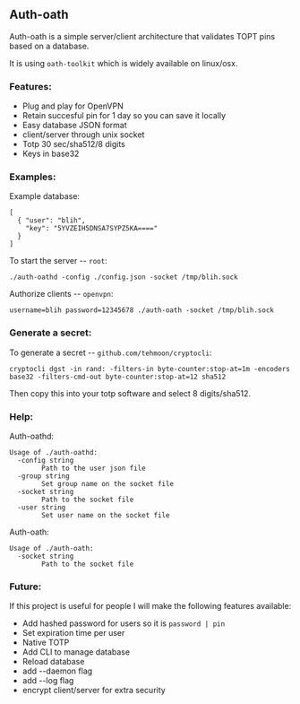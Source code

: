 ## Auth-oath

Auth-oath is a simple server/client architecture that validates TOPT pins based on a database.

It is using `oath-toolkit` which is widely available on linux/osx.

### Features:

  - Plug and play for OpenVPN
  - Retain succesful pin for 1 day so you can save it locally
  - Easy database JSON format
  - client/server through unix socket
  - Totp 30 sec/sha512/8 digits
  - Keys in base32

### Examples:

Example database:

```
[
  { "user": "blih",
    "key": "5YVZEIH5DNSA7SYPZ5KA===="
  }
]
```

To start the server -- `root`:

```
./auth-oathd -config ./config.json -socket /tmp/blih.sock
```

Authorize clients -- `openvpn`:

```
username=blih password=12345678 ./auth-oath -socket /tmp/blih.sock
```

### Generate a secret:

To generate a secret -- `github.com/tehmoon/cryptocli`:

```
cryptocli dgst -in rand: -filters-in byte-counter:stop-at=1m -encoders base32 -filters-cmd-out byte-counter:stop-at=12 sha512
```

Then copy this into your totp software and select 8 digits/sha512.


### Help:

Auth-oathd:

```
Usage of ./auth-oathd:
  -config string
    	Path to the user json file
  -group string
    	Set group name on the socket file
  -socket string
    	Path to the socket file
  -user string
    	Set user name on the socket file
```

Auth-oath:

```
Usage of ./auth-oath:
  -socket string
    	Path to the socket file
```

### Future:

If this project is useful for people I will make the following features available:

  - Add hashed password for users so it is `password | pin`
  - Set expiration time per user
  - Native TOTP
  - Add CLI to manage database
  - Reload database
  - add --daemon flag
  - add --log flag
  - encrypt client/server for extra security

